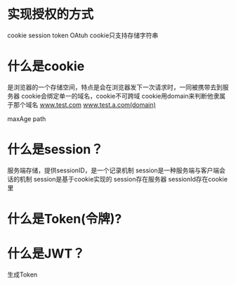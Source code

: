 # 实现授权的方式
cookie session token OAtuh
cookie只支持存储字符串

# 什么是cookie
是浏览器的一个存储空间，特点是会在浏览器发下一次请求时，一同被携带去到服务器
cookie会绑定单一的域名，cookie不可跨域
cookie用domain来判断他隶属于那个域名
www.test.com www.test.a.com(domain)

maxAge
path


# 什么是session？
服务端存储，提供sessionID，是一个记录机制
session是一种服务端与客户端会话的机制
session是基于cookie实现的
session存在服务器
sessionId存在cookie里 

# 什么是Token(令牌)?

# 什么是JWT？
生成Token